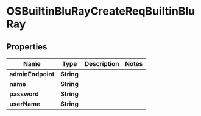 # OSBuiltinBluRayCreateReqBuiltinBluRay

## Properties
Name | Type | Description | Notes
------------ | ------------- | ------------- | -------------
**adminEndpoint** | **String** |  | 
**name** | **String** |  | 
**password** | **String** |  | 
**userName** | **String** |  | 
